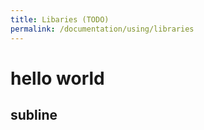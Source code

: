 ```yaml
---
title: Libaries (TODO)
permalink: /documentation/using/libraries
---
```


# hello world

## subline
